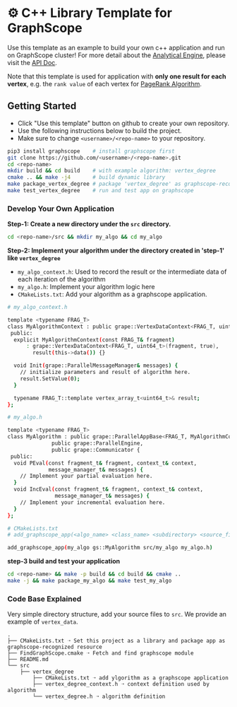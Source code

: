# ⚙️  C++ Library Template for GraphScope

Use this template as an example to build your own c++ application and run on GraphScope cluster! For more detail about the [Analytical Engine](https://graphscope.io/docs/analytics_engine.html), please visit the [API Doc](https://graphscope.io/docs/reference/analytical_engine_index.html#).

Note that this template is used for application with **only one result for each vertex**, e.g. the `rank value` of each vertex for [PageRank Algorithm](https://en.wikipedia.org/wiki/PageRank).

## Getting Started
- Click "Use this template" button on github to create your own repository.
- Use the following instructions below to build the project.
- Make sure to change `<username>/<repo-name>` to your repository.

```bash
pip3 install graphscope    # install graphscope first
git clone https://github.com/<username>/<repo-name>.git
cd <repo-name>
mkdir build && cd build    # with example algorithm: vertex_degree
cmake .. && make -j4       # build dynamic library
make package_vertex_degree # package 'vertex_degree' as graphscope-recognized resource
make test_vertex_degree    # run and test app on graphscope
```

### Develop Your Own Application
**Step-1: Create a new directory under the `src` directory.**
```bash
cd <repo-name>/src && mkdir my_algo && cd my_algo
```

**Step-2: Implement your algorithm under the directory created in 'step-1' like `vertex_degree`**
- `my_algo_context.h`: Used to record the result or the intermediate data of each iteration of the algorithm
- `my_algo.h`: Implement your algorithm logic here
- `CMakeLists.txt`: Add your algorithm as a graphscope application.

```bash
# my_algo_context.h

template <typename FRAG_T>
class MyAlgorithmContext : public grape::VertexDataContext<FRAG_T, uint64_t> {
 public:
  explicit MyAlgorithmContext(const FRAG_T& fragment)
      : grape::VertexDataContext<FRAG_T, uint64_t>(fragment, true),
        result(this->data()) {}

  void Init(grape::ParallelMessageManager& messages) {
    // initialize parameters and result of algorithm here.
    result.SetValue(0);
  }

  typename FRAG_T::template vertex_array_t<uint64_t>& result;
};
```


```bash
# my_algo.h

template <typename FRAG_T>
class MyAlgorithm : public grape::ParallelAppBase<FRAG_T, MyAlgorithmContext<FRAG_T>>,
              public grape::ParallelEngine,
              public grape::Communicator {
 public:
  void PEval(const fragment_t& fragment, context_t& context,
             message_manager_t& messages) {
    // Implement your partial evaluation here.
  }
  void IncEval(const fragment_t& fragment, context_t& context,
               message_manager_t& messages) {
    // Implement your incremental evaluation here.
  }
};
```

```bash
# CMakeLists.txt
# add_graphscope_app(<algo_name> <class_name> <subdirectory> <source_file>)

add_graphscope_app(my_algo gs::MyAlgorithm src/my_algo my_algo.h)
```

**step-3 build and test your application**
```bash
cd <repo-name> && make -p build && cd build && cmake ..
make -j && make package_my_algo && make test_my_algo
```

### Code Base Explained
Very simple directory structure, add your source files to `src`. We provide an example of `vertex_data`.
```
.
├── CMakeLists.txt ➝ Set this project as a library and package app as graphscope-recognized resource
├── FindGraphScope.cmake ➝ Fetch and find graphscope module
├── README.md
└── src
    ├── vertex_degree
        ├── CMakeLists.txt ➝ add ylgorithm as a graphscope application
        ├── vertex_degree_context.h ➝ context definition used by algorithm
        └── vertex_degree.h ➝ algorithm definition
```
